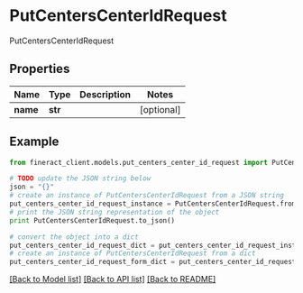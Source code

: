 # PutCentersCenterIdRequest

PutCentersCenterIdRequest

## Properties

Name | Type | Description | Notes
------------ | ------------- | ------------- | -------------
**name** | **str** |  | [optional] 

## Example

```python
from fineract_client.models.put_centers_center_id_request import PutCentersCenterIdRequest

# TODO update the JSON string below
json = "{}"
# create an instance of PutCentersCenterIdRequest from a JSON string
put_centers_center_id_request_instance = PutCentersCenterIdRequest.from_json(json)
# print the JSON string representation of the object
print PutCentersCenterIdRequest.to_json()

# convert the object into a dict
put_centers_center_id_request_dict = put_centers_center_id_request_instance.to_dict()
# create an instance of PutCentersCenterIdRequest from a dict
put_centers_center_id_request_form_dict = put_centers_center_id_request.from_dict(put_centers_center_id_request_dict)
```
[[Back to Model list]](../README.md#documentation-for-models) [[Back to API list]](../README.md#documentation-for-api-endpoints) [[Back to README]](../README.md)


